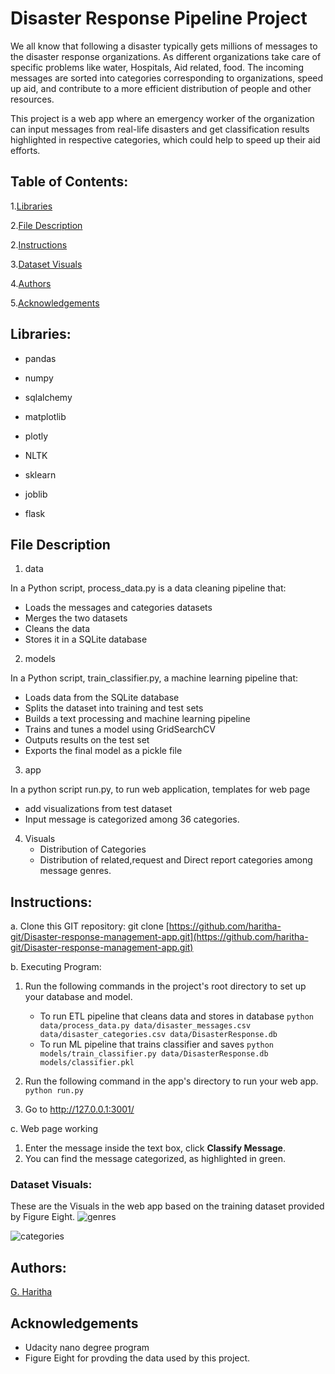 # Disaster Response Pipeline Project
We all know that following a disaster typically gets millions of messages to the disaster response organizations. As different organizations take care of specific problems like water, Hospitals, Aid related, food. The incoming messages are sorted into categories corresponding to organizations, speed up aid, and contribute to a more efficient distribution of people and other resources.

This project is a web app where an emergency worker of the organization can input messages from real-life disasters and get classification results highlighted in respective categories, which could help to speed up their aid efforts.
## Table of Contents:
1.[Libraries](#Libraries)

2.[File Description](#file)

2.[Instructions](#Instructions)

3.[Dataset Visuals](#Visuals)

4.[Authors](#Authors)

5.[Acknowledgements](#Acknowledgements)

<a name="Libraries"></a>
## Libraries:
* pandas

* numpy

* sqlalchemy

* matplotlib

* plotly

* NLTK

* sklearn

* joblib

* flask

<a name="file"></a>
## File Description
1. data

In a Python script, process_data.py is a data cleaning pipeline that:
  - Loads the messages and categories datasets
  - Merges the two datasets
  - Cleans the data
  - Stores it in a SQLite database

2. models

In a Python script, train_classifier.py, a machine learning pipeline that:
   - Loads data from the SQLite database
   - Splits the dataset into training and test sets
   - Builds a text processing and machine learning pipeline
   - Trains and tunes a model using GridSearchCV
   - Outputs results on the test set
   - Exports the final model as a pickle file

3. app

In a python script run.py, to run web application, templates for web page
   - add visualizations from test dataset
   - Input message is categorized among 36 categories.
 
 4. Visuals
    - Distribution of Categories
    - Distribution of related,request and Direct report categories among message genres.
<a name="Instructions"></a>
## Instructions:
a. Clone this GIT repository:
git clone [https://github.com/haritha-git/Disaster-response-management-app.git](https://github.com/haritha-git/Disaster-response-management-app.git)

b. Executing Program:

1. Run the following commands in the project's root directory to set up your database and model.

    - To run ETL pipeline that cleans data and stores in database
        `python data/process_data.py data/disaster_messages.csv data/disaster_categories.csv data/DisasterResponse.db`
    - To run ML pipeline that trains classifier and saves
        `python models/train_classifier.py data/DisasterResponse.db models/classifier.pkl`

2. Run the following command in the app's directory to run your web app.
    `python run.py`

3. Go to http://127.0.0.1:3001/

c. Web page working
1. Enter the message inside the text box, click **Classify Message**.
2. You can find the message categorized, as highlighted in green.

<a name="Visuals"></a>
### Dataset Visuals:
These are the Visuals in the web app based on the training dataset provided by Figure Eight.
![genres](https://github.com/haritha-git/app/blob/master/Visuals/genres.png)

![categories](https://github.com/haritha-git/app/blob/master/Visuals/categories.png)

<a name = 'Authors'></a>
## Authors:
   [G. Haritha](https://github.com/haritha-git)
<a name='Acknowledgements'></a>
## Acknowledgements
   - Udacity nano degree program
   - Figure Eight for provding the data used by this project.
